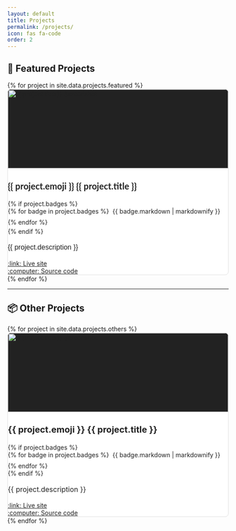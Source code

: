 ```yaml
---
layout: default
title: Projects
permalink: /projects/
icon: fas fa-code
order: 2
---
```


## :rocket: Featured Projects


<style>
 :root {
   --project-card-bg: #fff;
   --project-card-color: #222;
   --project-card-border: #e0e0e0;
   --project-card-title: #222;
   --project-card-text: #222;
   --project-card-link: #222;
 }
 
 /* Automatic dark mode based on system preference */
 @media (prefers-color-scheme: dark) {
   :root {
     --project-card-bg: #1E1E1E;
     --project-card-color: #f1f3f6;
     --project-card-border: #1E1E1E;
     --project-card-title: #f1f3f6;
     --project-card-text: #f1f3f6;
     --project-card-link: #f1f3f6;
   }
 }
 
 /* Manual theme overrides */
 html[data-mode="dark"],
 body[data-mode="dark"],
 [data-bs-theme="dark"],
 .dark-mode {
   --project-card-bg: #1E1E1E;
   --project-card-color: #f1f3f6;
   --project-card-border: #1E1E1E;
   --project-card-title: #f1f3f6;
   --project-card-text: #f1f3f6;
   --project-card-link: #f1f3f6;
 }
 
 html[data-mode="light"],
 body[data-mode="light"],
 [data-bs-theme="light"],
 .light-mode {
   --project-card-bg: #fff;
   --project-card-color: #222;
   --project-card-border: #e0e0e0;
   --project-card-title: #222;
   --project-card-text: #222;
   --project-card-link: #222;
 }
 
 .card.project-card, .project-card {
   background-color: var(--project-card-bg) !important;
   color: var(--project-card-color) !important;
   border: 1px solid var(--project-card-border) !important;
   border-radius: 0.5rem;
   transition: background 0.2s, color 0.2s, border-color 0.2s;
 }
 
 .card.project-card .card-title,
 .card.project-card .card-text,
 .card.project-card .card-link,
 .project-card .card-title,
 .project-card .card-text,
 .project-card .card-link {
   color: var(--project-card-color) !important;
 }
 
 .card.project-card .card-title,
 .project-card .card-title {
   color: var(--project-card-title) !important;
 }
 
 .card.project-card .card-text,
 .project-card .card-text {
   color: var(--project-card-text) !important;
 }
 
 .card.project-card .card-link,
 .project-card .card-link {
   color: var(--project-card-link) !important;
   text-decoration: underline;
 }
 
 .card.project-card .card-link:hover,
 .project-card .card-link:hover {
   opacity: 0.8;
 }
</style>


<div class="container-fluid px-0">
  <div class="row row-cols-1 row-cols-md-2 g-4">
    {% for project in site.data.projects.featured %}
      <div class="col d-flex align-items-stretch">
        <div class="card h-100 shadow-sm project-card w-100">
          <img src="{{ project.image }}" class="card-img-top" style="object-fit: cover; width: 100%; height: 180px; aspect-ratio: 16/9; background: #222; border-radius: 0.5rem 0.5rem 0 0;" alt="{{ project.title }} Screenshot">
          <div class="card-body d-flex flex-column p-3 pb-2">
            <h3 class="card-title mb-1 mt-0" style="font-size: 1.25rem; line-height: 1.2; font-family: 'Lato', sans-serif;">{{ project.emoji }} {{ project.title }}</h3>
            {% if project.badges %}
            <div class="mb-1" style="display: flex; flex-wrap: wrap; gap: 0.5rem; align-items: center; margin-bottom: 0.25rem !important;">
              {% for badge in project.badges %}
                <span style="display: inline-flex; align-items: center; margin-right: 0.5rem;">{{ badge.markdown | markdownify }}</span>
              {% endfor %}
            </div>
            {% endif %}
            <p class="card-text mb-2 mt-1" style="font-size: 1rem; line-height: 1.5; font-family: 'Source Sans Pro', sans-serif;">{{ project.description }}</p>
            <div class="mt-auto pt-2">
              <a href="{{ project.live }}" class="card-link">:link: Live site</a><br>
              <a href="{{ project.repo }}" class="card-link">:computer: Source code</a>
            </div>
          </div>
        </div>
      </div>
    {% endfor %}
  </div>
</div>

---

## :package: Other Projects



<div class="container-fluid px-0">
  <div class="row row-cols-1 row-cols-md-2 g-4">
    {% for project in site.data.projects.others %}
      <div class="col d-flex align-items-stretch">
        <div class="card h-100 shadow-sm project-card w-100">
          <img src="{{ project.image }}" class="card-img-top" style="object-fit: cover; width: 100%; height: 180px; aspect-ratio: 16/9; background: #222; border-radius: 0.5rem 0.5rem 0 0;" alt="{{ project.title }} Screenshot">
          <div class="card-body d-flex flex-column">
            <h3 class="card-title mb-1 mt-0" style="font-size: 1.25rem; line-height: 1.2; ">{{ project.emoji }} {{ project.title }}</h3>
            {% if project.badges %}
            <div style="display: flex; flex-wrap: wrap; gap: 0.5rem; align-items: center;">
              {% for badge in project.badges %}
                <span style="display: inline-flex; align-items: center; margin-right: 0.5rem;">{{ badge.markdown | markdownify }}</span>
              {% endfor %}
            </div>
            {% endif %}
            <p class="card-text mb-2 mt-1" style="font-size: 1rem; line-height: 1.5;">{{ project.description }}</p>
            <div class="mt-auto pt-2">
              <a href="{{ project.live }}" class="card-link">:link: Live site</a><br>
              <a href="{{ project.repo }}" class="card-link">:computer: Source code</a>
            </div>
          </div>
        </div>
      </div>
    {% endfor %}
  </div>
</div>
